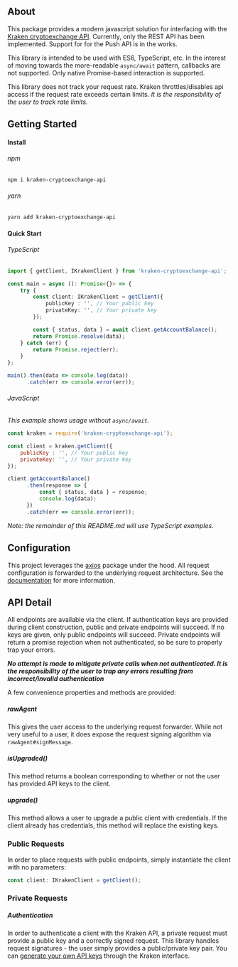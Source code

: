 ## About
This package provides a modern javascript solution for interfacing with the [Kraken cryptoexchange API][api_ref]. 
Currently, only the REST API has been implemented.  Support for for the Push API is in the works.

This library is intended to be used with ES6, TypeScript, etc.  In the interest of moving towards the more-readable 
`async/await` pattern, callbacks are not supported.  Only native Promise-based interaction is supported.

This library does not track your request rate.  Kraken throttles/disables api access if the request rate exceeds 
certain limits.  *It is the responsibility of the user to track rate limits.*

## Getting Started

#### Install

###### npm
```bash
npm i kraken-cryptoexchange-api
```

###### yarn
```bash
yarn add kraken-cryptoexchange-api
```

#### Quick Start

###### TypeScript
```typescript
import { getClient, IKrakenClient } from 'kraken-cryptoexchange-api';

const main = async (): Promise<{}> => {
    try {
        const client: IKrakenClient = getClient({
            publicKey : '', // Your public key
            privateKey: '', // Your private key
        });

        const { status, data } = await client.getAccountBalance();
        return Promise.resolve(data);
    } catch (err) {
        return Promise.reject(err);
    }
};

main().then(data => console.log(data))
      .catch(err => console.error(err));
```

###### JavaScript
*This example shows usage without `async/await`.*
```javascript
const kraken = require('kraken-cryptoexchange-api');

const client = kraken.getClient({
    publicKey : '', // Your public key
    privateKey: '', // Your private key
});

client.getAccountBalance()
      .then(response => {
          const { status, data } = response;
          console.log(data);
      })
      .catch(err => console.error(err));

```

*Note: the remainder of this README.md will use TypeScript examples.*

## Configuration

This project leverages the [axios](https://github.com/axios/axios) package under the hood.  All request configuration
is forwarded to the underlying request architecture.  See the [documentation](https://github.com/axios/axios#request-config) for
more information.

## API Detail

All endpoints are available via the client.  If authentication keys are provided during client construction, public 
and private endpoints will succeed.  If no keys are given, only public endpoints will succeed.  Private endpoints 
will return a promise rejection when not authenticated, so be sure to properly trap your errors.

***No attempt is made to mitigate private calls when not authenticated.  It is the responsibility of the user to trap 
any errors resulting from incorrect/invalid authentication***

A few convenience properties and methods are provided:

##### rawAgent
This gives the user access to the underlying request forwarder.  While not very useful to a user, it does expose the 
request signing algorithm via `rawAgent#signMessage`.

##### isUpgraded()
This method returns a boolean corresponding to whether or not the user has provided API keys to the client.

##### upgrade()
This method allows a user to upgrade a public client with credentials.  If the client already has credentials, this 
method will replace the existing keys.

### Public Requests
In order to place requests with public endpoints, simply instantiate the client with no parameters:

```typescript
const client: IKrakenClient = getClient(); 
```

### Private Requests

##### Authentication
In order to authenticate a client with the Kraken API, a private request must provide a public key and a correctly 
signed request.  This library handles request signatures - the user simply provides a public/private key pair. You 
can [generate your own API keys][api_keys_ref] through the Kraken interface.

[api_ref]: https://www.kraken.com/help/api
[api_keys_ref]: https://www.kraken.com/u/settings/api
